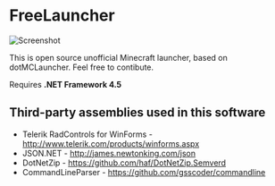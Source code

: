# FreeLauncher
![Screenshot](http://img04.imgland.net/KS3BisZ.png)

This is open source unofficial Minecraft launcher, based on dotMCLauncher. Feel free to contibute.

Requires **.NET Framework 4.5**

## Third-party assemblies used in this software
* Telerik RadControls for WinForms - http://www.telerik.com/products/winforms.aspx
* JSON.NET                         - http://james.newtonking.com/json
* DotNetZip                        - https://github.com/haf/DotNetZip.Semverd
* CommandLineParser                - https://github.com/gsscoder/commandline
